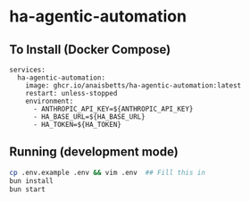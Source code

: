 # ha-agentic-automation

## To Install (Docker Compose)

```
services:
  ha-agentic-automation:
    image: ghcr.io/anaisbetts/ha-agentic-automation:latest
    restart: unless-stopped
    environment:
      - ANTHROPIC_API_KEY=${ANTHROPIC_API_KEY}
      - HA_BASE_URL=${HA_BASE_URL}
      - HA_TOKEN=${HA_TOKEN}
```

## Running (development mode)

```bash
cp .env.example .env && vim .env  ## Fill this in
bun install
bun start
```
